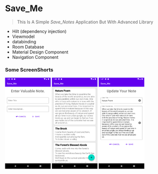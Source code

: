 <!-- heading -->
# Save_Me


<!-- Blockquote -->
<!-- Strong -->
>  This Is A Simple _Save_Notes_ Application But With Advanced Library

<!------------
-->


<!--ul-->
* Hilt (dependency injection)
* Viewmodel
* databinding
* Room Database
* Material Design Component
* Navigation Component

### Some ScreenShorts

<p float="left">
<img src ="/sample_images/img3.png" width="150" height="300">
<img src ="/sample_images/img1.png" width="150" height="300">
<img src ="/sample_images/img2.png" width="150" height="300">
</p>











